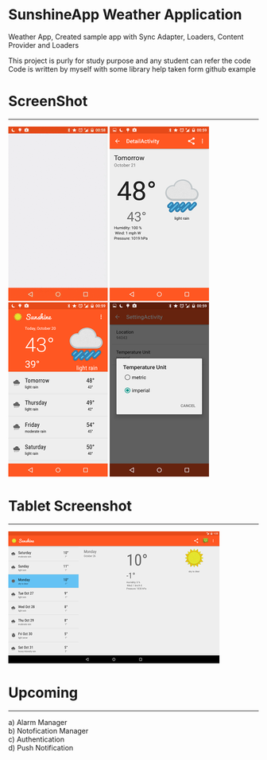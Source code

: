 # SunshineApp Weather Application
Weather App, Created sample app with Sync Adapter, Loaders, Content Provider and Loaders

This project is purly for study purpose and any student can refer the code 
Code is written by myself with some library help taken form github example

# ScreenShot
---------------------------
![Demo](/presentation/sunshine.gif)
![Screenshot](/presentation/Detail_phone.png)
</br>
![Screenshot](/presentation/Home_phone.png)
![Screenshot](/presentation/Setting.png)
</br>
# Tablet Screenshot
---------------------
![Screenshot](/presentation/Home_tab.png)

# Upcoming
------------------
a) Alarm Manager
<br>b) Notofication Manager
<br>c) Authentication
<br>d) Push Notification


